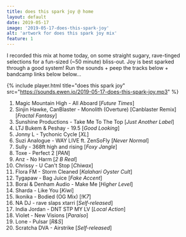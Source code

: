 ```yaml
---
title: does this spark joy @ home
layout: default
date: 2019-05-17
image: '2019-05-17-does-this-spark-joy'
alt: 'artwork for does this spark joy mix'
feature: 1
---
```


I recorded this mix at home today, on some straight sugary, rave-tinged selections for a fun-sized (~50 minute) bliss-out. Joy is best sparked through a good system! Run the sounds + peep the tracks below + bandcamp links below below...

{% include player.html title="does this spark joy" src="https://sounds.ewen.io/2019-05-17-does-this-spark-joy.mp3" %}

1.  Magic Mountain High - All Aboard [*Future Times*]
2.  Sinjin Hawke, CanBlaster - Monolith (Overture) [Canblaster Remix] [*Fractal
    Fantasy*]
3.  Sunshine Productions - Take Me To The Top [*Just Another Label*]
4.  LTJ Bukem & Peshay - 19.5 [*Good Looking*]
5.  Jonny L - Tychonic Cycle [*XL*]
6.  Suzi Analogue - WAY LIVE ft. ZenSoFly [*Never Normal*]
7.  Sully - 368ft high and rising [*Foxy Jangle*]
8.  Toxe - Perfect 2 [*PAN*]
9.  Anz - No Harm [*2 B Real*]
10. Chrissy - U Can't Stop [*Chiwax*]
11. Flora FM - Storm Cleaned [*Kalahari Oyster Cult*]
12. Tygapaw - Bag Juice [*Fake Accent*]
13. Borai & Denham Audio - Make Me [*Higher Level*]
14. Sharda - Like You [*Kiwi*]
15. Ikonika - Bodied (OG Mix) [*!K7*]
16. NA DJ - rave slaps xtarri [*Self-released*]
17. India Jordan - DNT STP MY LV [*Local Action*]
18. Violet - New Visions [*Paraíso*]
19. Lone - Pulsar [*R&S*]
20. Scratcha DVA - Airstrike [*Self-released*]